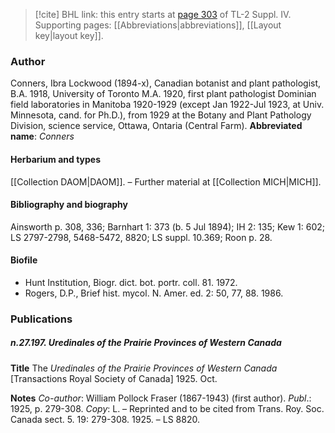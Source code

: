 > [!cite] BHL link: this entry starts at [page 303](https://www.biodiversitylibrary.org/page/33265980) of TL-2 Suppl. IV.
> Supporting pages: [[Abbreviations|abbreviations]], [[Layout key|layout key]].

### Author

Conners, Ibra Lockwood (1894-x), Canadian botanist and plant pathologist, B.A. 1918, University of Toronto M.A. 1920, first plant pathologist Dominian field laboratories in Manitoba 1920-1929 (except Jan 1922-Jul 1923, at Univ. Minnesota, cand. for Ph.D.), from 1929 at the Botany and Plant Pathology Division, science service, Ottawa, Ontaria (Central Farm). 
**Abbreviated name**: *Conners*

#### Herbarium and types

[[Collection DAOM|DAOM]]. – Further material at [[Collection MICH|MICH]].

#### Bibliography and biography

Ainsworth p. 308, 336; Barnhart 1: 373 (b. 5 Jul 1894); IH 2: 135; Kew 1: 602; LS 2797-2798, 5468-5472, 8820; LS suppl. 10.369; Roon p. 28.

#### Biofile

- Hunt Institution, Biogr. dict. bot. portr. coll. 81. 1972.
- Rogers, D.P., Brief hist. mycol. N. Amer. ed. 2: 50, 77, 88. 1986.

### Publications

##### n.27.197. Uredinales of the Prairie Provinces of Western Canada

**Title**
The *Uredinales of the Prairie Provinces of Western Canada* \[Transactions Royal Society of Canada\] 1925. Oct.

**Notes**
*Co-author*: William Pollock Fraser (1867-1943) (first author).
*Publ*.: 1925, p. 279-308. *Copy*: L. – Reprinted and to be cited from Trans. Roy. Soc. Canada sect. 5. 19: 279-308. 1925. – LS 8820.

